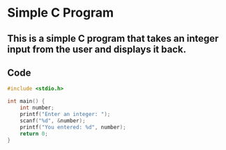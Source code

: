 # Simple C Program

This is a simple C program that takes an integer input from the user and displays it back.
---
## Code

```c
#include <stdio.h>

int main() {
    int number;
    printf("Enter an integer: ");
    scanf("%d", &number);
    printf("You entered: %d", number);
    return 0;
}
